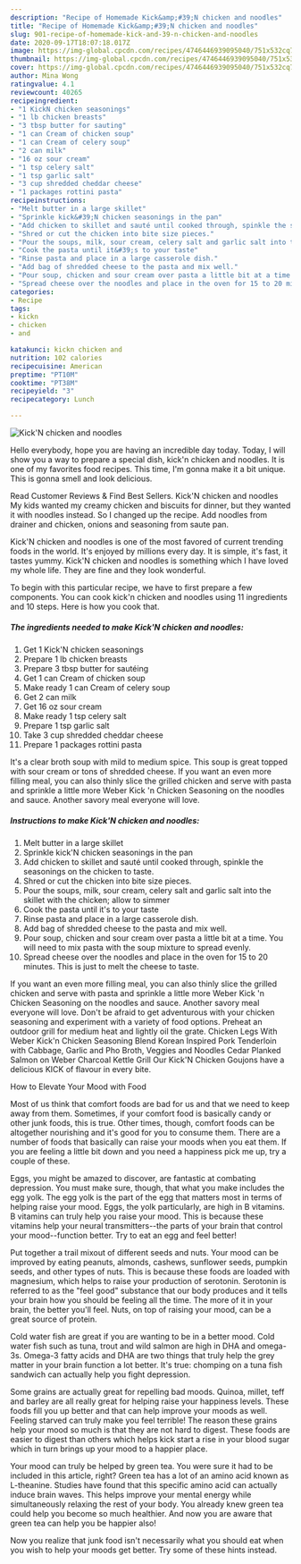```yaml
---
description: "Recipe of Homemade Kick&amp;#39;N chicken and noodles"
title: "Recipe of Homemade Kick&amp;#39;N chicken and noodles"
slug: 901-recipe-of-homemade-kick-and-39-n-chicken-and-noodles
date: 2020-09-17T18:07:18.017Z
image: https://img-global.cpcdn.com/recipes/4746446939095040/751x532cq70/kickn-chicken-and-noodles-recipe-main-photo.jpg
thumbnail: https://img-global.cpcdn.com/recipes/4746446939095040/751x532cq70/kickn-chicken-and-noodles-recipe-main-photo.jpg
cover: https://img-global.cpcdn.com/recipes/4746446939095040/751x532cq70/kickn-chicken-and-noodles-recipe-main-photo.jpg
author: Mina Wong
ratingvalue: 4.1
reviewcount: 40265
recipeingredient:
- "1 KickN chicken seasonings"
- "1 lb chicken breasts"
- "3 tbsp butter for sauting"
- "1 can Cream of chicken soup"
- "1 can Cream of celery soup"
- "2 can milk"
- "16 oz sour cream"
- "1 tsp celery salt"
- "1 tsp garlic salt"
- "3 cup shredded cheddar cheese"
- "1 packages rottini pasta"
recipeinstructions:
- "Melt butter in a large skillet"
- "Sprinkle kick&#39;N chicken seasonings in the pan"
- "Add chicken to skillet and sauté until cooked through, spinkle the seasonings on the chicken to taste."
- "Shred or cut the chicken into bite size pieces."
- "Pour the soups, milk, sour cream, celery salt and garlic salt into the skillet with the chicken; allow to simmer"
- "Cook the pasta until it&#39;s to your taste"
- "Rinse pasta and place in a large casserole dish."
- "Add bag of shredded cheese to the pasta and mix well."
- "Pour soup, chicken and sour cream over pasta a little bit at a time.  You will need to mix pasta with the soup mixture to spread evenly."
- "Spread cheese over the noodles and place in the oven for 15 to 20 minutes. This is just to melt the cheese to taste."
categories:
- Recipe
tags:
- kickn
- chicken
- and

katakunci: kickn chicken and 
nutrition: 102 calories
recipecuisine: American
preptime: "PT10M"
cooktime: "PT38M"
recipeyield: "3"
recipecategory: Lunch

---
```



![Kick&#39;N chicken and noodles](https://img-global.cpcdn.com/recipes/4746446939095040/751x532cq70/kickn-chicken-and-noodles-recipe-main-photo.jpg)

Hello everybody, hope you are having an incredible day today. Today, I will show you a way to prepare a special dish, kick&#39;n chicken and noodles. It is one of my favorites food recipes. This time, I'm gonna make it a bit unique. This is gonna smell and look delicious.

Read Customer Reviews &amp; Find Best Sellers. Kick&#39;N chicken and noodles My kids wanted my creamy chicken and biscuits for dinner, but they wanted it with noodles instead. So I changed up the recipe. Add noodles from drainer and chicken, onions and seasoning from saute pan.

Kick&#39;N chicken and noodles is one of the most favored of current trending foods in the world. It's enjoyed by millions every day. It is simple, it's fast, it tastes yummy. Kick&#39;N chicken and noodles is something which I have loved my whole life. They are fine and they look wonderful.


To begin with this particular recipe, we have to first prepare a few components. You can cook kick&#39;n chicken and noodles using 11 ingredients and 10 steps. Here is how you cook that.

<!--inarticleads1-->

##### The ingredients needed to make Kick&#39;N chicken and noodles:

1. Get 1 Kick&#39;N chicken seasonings
1. Prepare 1 lb chicken breasts
1. Prepare 3 tbsp butter for sautéing
1. Get 1 can Cream of chicken soup
1. Make ready 1 can Cream of celery soup
1. Get 2 can milk
1. Get 16 oz sour cream
1. Make ready 1 tsp celery salt
1. Prepare 1 tsp garlic salt
1. Take 3 cup shredded cheddar cheese
1. Prepare 1 packages rottini pasta


It&#39;s a clear broth soup with mild to medium spice. This soup is great topped with sour cream or tons of shredded cheese. If you want an even more filling meal, you can also thinly slice the grilled chicken and serve with pasta and sprinkle a little more Weber Kick &#39;n Chicken Seasoning on the noodles and sauce. Another savory meal everyone will love. 

<!--inarticleads2-->

##### Instructions to make Kick&#39;N chicken and noodles:

1. Melt butter in a large skillet
1. Sprinkle kick&#39;N chicken seasonings in the pan
1. Add chicken to skillet and sauté until cooked through, spinkle the seasonings on the chicken to taste.
1. Shred or cut the chicken into bite size pieces.
1. Pour the soups, milk, sour cream, celery salt and garlic salt into the skillet with the chicken; allow to simmer
1. Cook the pasta until it&#39;s to your taste
1. Rinse pasta and place in a large casserole dish.
1. Add bag of shredded cheese to the pasta and mix well.
1. Pour soup, chicken and sour cream over pasta a little bit at a time.  You will need to mix pasta with the soup mixture to spread evenly.
1. Spread cheese over the noodles and place in the oven for 15 to 20 minutes. This is just to melt the cheese to taste.


If you want an even more filling meal, you can also thinly slice the grilled chicken and serve with pasta and sprinkle a little more Weber Kick &#39;n Chicken Seasoning on the noodles and sauce. Another savory meal everyone will love. Don&#39;t be afraid to get adventurous with your chicken seasoning and experiment with a variety of food options. Preheat an outdoor grill for medium heat and lightly oil the grate. Chicken Legs With Weber Kick&#39;n Chicken Seasoning Blend Korean Inspired Pork Tenderloin with Cabbage, Garlic and Pho Broth, Veggies and Noodles Cedar Planked Salmon on Weber Charcoal Kettle Grill Our Kick&#39;N Chicken Goujons have a delicious KICK of flavour in every bite. 

How to Elevate Your Mood with Food


Most of us think that comfort foods are bad for us and that we need to keep away from them. Sometimes, if your comfort food is basically candy or other junk foods, this is true. Other times, though, comfort foods can be altogether nourishing and it's good for you to consume them. There are a number of foods that basically can raise your moods when you eat them. If you are feeling a little bit down and you need a happiness pick me up, try a couple of these.

Eggs, you might be amazed to discover, are fantastic at combating depression. You must make sure, though, that what you make includes the egg yolk. The egg yolk is the part of the egg that matters most in terms of helping raise your mood. Eggs, the yolk particularly, are high in B vitamins. B vitamins can truly help you raise your mood. This is because these vitamins help your neural transmitters--the parts of your brain that control your mood--function better. Try to eat an egg and feel better!

Put together a trail mixout of different seeds and nuts. Your mood can be improved by eating peanuts, almonds, cashews, sunflower seeds, pumpkin seeds, and other types of nuts. This is because these foods are loaded with magnesium, which helps to raise your production of serotonin. Serotonin is referred to as the "feel good" substance that our body produces and it tells your brain how you should be feeling all the time. The more of it in your brain, the better you'll feel. Nuts, on top of raising your mood, can be a great source of protein.

Cold water fish are great if you are wanting to be in a better mood. Cold water fish such as tuna, trout and wild salmon are high in DHA and omega-3s. Omega-3 fatty acids and DHA are two things that truly help the grey matter in your brain function a lot better. It's true: chomping on a tuna fish sandwich can actually help you fight depression. 

Some grains are actually great for repelling bad moods. Quinoa, millet, teff and barley are all really great for helping raise your happiness levels. These foods fill you up better and that can help improve your moods as well. Feeling starved can truly make you feel terrible! The reason these grains help your mood so much is that they are not hard to digest. These foods are easier to digest than others which helps kick start a rise in your blood sugar which in turn brings up your mood to a happier place.

Your mood can truly be helped by green tea. You were sure it had to be included in this article, right? Green tea has a lot of an amino acid known as L-theanine. Studies have found that this specific amino acid can actually induce brain waves. This helps improve your mental energy while simultaneously relaxing the rest of your body. You already knew green tea could help you become so much healthier. And now you are aware that green tea can help you be happier also!

Now you realize that junk food isn't necessarily what you should eat when you wish to help your moods get better. Try  some  of  these  hints  instead.

